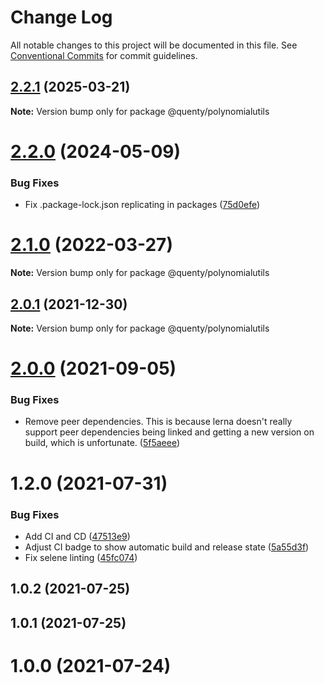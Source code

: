 # Change Log

All notable changes to this project will be documented in this file.
See [Conventional Commits](https://conventionalcommits.org) for commit guidelines.

## [2.2.1](https://github.com/Quenty/NevermoreEngine/compare/@quenty/polynomialutils@2.2.0...@quenty/polynomialutils@2.2.1) (2025-03-21)

**Note:** Version bump only for package @quenty/polynomialutils





# [2.2.0](https://github.com/Quenty/NevermoreEngine/compare/@quenty/polynomialutils@2.1.0...@quenty/polynomialutils@2.2.0) (2024-05-09)


### Bug Fixes

* Fix .package-lock.json replicating in packages ([75d0efe](https://github.com/Quenty/NevermoreEngine/commit/75d0efeef239f221d93352af71a5b3e930ec23c5))





# [2.1.0](https://github.com/Quenty/NevermoreEngine/compare/@quenty/polynomialutils@2.0.1...@quenty/polynomialutils@2.1.0) (2022-03-27)

**Note:** Version bump only for package @quenty/polynomialutils





## [2.0.1](https://github.com/Quenty/NevermoreEngine/compare/@quenty/polynomialutils@2.0.0...@quenty/polynomialutils@2.0.1) (2021-12-30)

**Note:** Version bump only for package @quenty/polynomialutils





# [2.0.0](https://github.com/Quenty/NevermoreEngine/compare/@quenty/polynomialutils@1.2.0...@quenty/polynomialutils@2.0.0) (2021-09-05)


### Bug Fixes

* Remove peer dependencies. This is because lerna doesn't really support peer dependencies being linked and getting a new version on build, which is unfortunate. ([5f5aeee](https://github.com/Quenty/NevermoreEngine/commit/5f5aeeea8de9975435309e53679f0ef7064f9dd0))





# 1.2.0 (2021-07-31)


### Bug Fixes

* Add CI and CD ([47513e9](https://github.com/Quenty/NevermoreEngine/commit/47513e9b568162707534af132396dd8756947dd3))
* Adjust CI badge to show automatic build and release state ([5a55d3f](https://github.com/Quenty/NevermoreEngine/commit/5a55d3f19bf8d66a760d67da9b56ed47fab74656))
* Fix selene linting ([45fc074](https://github.com/Quenty/NevermoreEngine/commit/45fc07489ee59127ac6582689f19a0e87c1e5b5a))



## 1.0.2 (2021-07-25)



## 1.0.1 (2021-07-25)



# 1.0.0 (2021-07-24)
